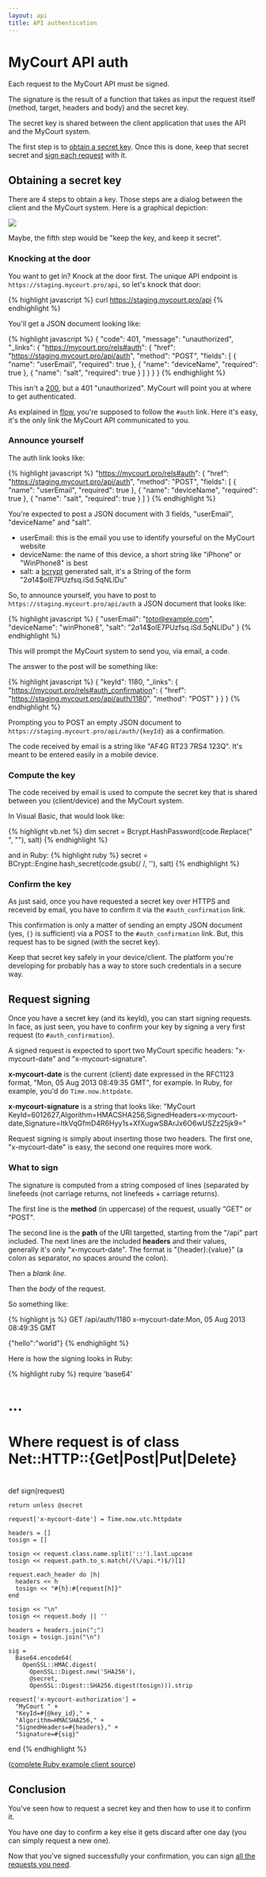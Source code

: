 ```yaml
---
layout: api
title: API authentication
---
```


# MyCourt API auth

Each request to the MyCourt API must be signed.

The signature is the result of a function that takes as input the request itself (method, target, headers and body) and the secret key.

The secret key is shared between the client application that uses the API and the MyCourt system.

The first step is to [obtain a secret key](#secret). Once this is done, keep that secret secret and [sign each request](#signing) with it.


<h2 id="secret">Obtaining a secret key</h2>

There are 4 steps to obtain a key. Those steps are a dialog between the client and the MyCourt system. Here is a graphical depiction:

<img class="shadowed" src="/images/auth_steps.png" />

Maybe, the fifth step would be "keep the key, and keep it secret".

<h3 id="knock">Knocking at the door</h3>

You want to get in? Knock at the door first. The unique API endpoint is ```https://staging.mycourt.pro/api```, so let's knock that door:

{% highlight javascript %}
curl https://staging.mycourt.pro/api
{% endhighlight %}

You'll get a JSON document looking like:

{% highlight javascript %}
{
  "code": 401,
  "message": "unauthorized",
  "_links": {
    "https://mycourt.pro/rels#auth": {
      "href": "https://staging.mycourt.pro/api/auth",
      "method": "POST",
      "fields": [
        { "name": "userEmail", "required": true },
        { "name": "deviceName", "required": true },
        { "name": "salt", "required": true }
      ]
    }
  }
}
{% endhighlight %}

This isn't a [200](flow.html#code200), but a 401 "unauthorized". MyCourt will point you at where to get authenticated.

As explained in [flow](flow.html), you're supposed to follow the ```#auth``` link. Here it's easy, it's the only link the MyCourt API communicated to you.

<h3 id="announce">Announce yourself</h3>

The auth link looks like:

{% highlight javascript %}
  "https://mycourt.pro/rels#auth": {
    "href": "https://staging.mycourt.pro/api/auth",
    "method": "POST",
    "fields": [
      { "name": "userEmail", "required": true },
      { "name": "deviceName", "required": true },
      { "name": "salt", "required": true } ] }
{% endhighlight %}

You're expected to post a JSON document with 3 fields, "userEmail", "deviceName" and "salt".

* userEmail: this is the email you use to identify yourseful on the MyCourt website
* deviceName: the name of this device, a short string like "iPhone" or "WinPhone8" is best
* salt: a [bcrypt](http://en.wikipedia.org/wiki/Bcrypt) generated salt, it's a String of the form "$2a$14$olE7PUzfsq.iSd.5qNLlDu"

So, to announce yourself, you have to post to ```https://staging.mycourt.pro/api/auth``` a JSON document that looks like:

{% highlight javascript %}
{
  "userEmail": "toto@example.com",
  "deviceName": "winPhone8",
  "salt": "$2a$14$olE7PUzfsq.iSd.5qNLlDu"
}
{% endhighlight %}

This will prompt the MyCourt system to send you, via email, a code.

The answer to the post will be something like:

{% highlight javascript %}
{
  "keyId": 1180,
  "_links": {
    "https://mycourt.pro/rels#auth_confirmation": {
      "href": "https://staging.mycourt.pro/api/auth/1180",
      "method": "POST"
    }
  }
}
{% endhighlight %}

Prompting you to POST an empty JSON document to ```https://staging.mycourt.pro/api/auth/{keyId}``` as a confirmation.

The code received by email is a string like "AF4G RT23 7RS4 123Q". It's meant to be entered easily in a mobile device.

<h3 id="compute">Compute the key</h3>

The code received by email is used to compute the secret key that is shared between you (client/device) and the MyCourt system.

In Visual Basic, that would look like:

{% highlight vb.net %}
dim secret = Bcrypt.HashPassword(code.Replace(" ", ""), salt)
{% endhighlight %}

and in Ruby:
{% highlight ruby %}
secret = BCrypt::Engine.hash_secret(code.gsub(/ /, ''), salt)
{% endhighlight %}

<h3 id="confirm">Confirm the key</h3>

As just said, once you have requested a secret key over HTTPS and receveid by email, you have to confirm it via the ```#auth_confirmation``` link.

This confirmation is only a matter of sending an empty JSON document (yes, ```{}``` is sufficient) via a POST to the ```#auth_confirmation``` link. But, this request has to be signed (with the secret key).

Keep that secret key safely in your device/client. The platform you're developing for probably has a way to store such credentials in a secure way.


<h2 id="signing">Request signing</h2>

Once you have a secret key (and its keyId), you can start signing requests. In face, as just seen, you have to confirm your key by signing a very first request (to ```#auth_confirmation```).

A signed request is expected to sport two MyCourt specific headers: "x-mycourt-date" and "x-mycourt-signature".

**x-mycourt-date** is the current (client) date expressed in the RFC1123 format, "Mon, 05 Aug 2013 08:49:35 GMT", for example. In Ruby, for example, you'd do ```Time.now.httpdate```.

**x-mycourt-signature** is a string that looks like: "MyCourt KeyId=6012627,Algorithm=HMACSHA256,SignedHeaders=x-mycourt-date,Signature=ItkVqGfmD4R6Hyy1s+XfXugwSBArJx6O6wUSZz25jk9="

Request signing is simply about inserting those two headers. The first one, "x-mycourt-date" is easy, the second one requires more work.

<h3 id="what">What to sign</h3>

The signature is computed from a string composed of lines (separated by linefeeds (not carriage returns, not linefeeds + carriage returns).

The first line is the **method** (in uppercase) of the request, usually "GET" or "POST".

The second line is the **path** of the URI targetted, starting from the "/api" part included. The next lines are the included **headers** and their values, generally it's only "x-mycourt-date". The format is "{header}:{value}" (a colon as separator, no spaces around the colon).

Then a *blank line*.

Then the *body* of the request.

So something like:

{% highlight js %}
GET
/api/auth/1180
x-mycourt-date:Mon, 05 Aug 2013 08:49:35 GMT

{"hello":"world"}
{% endhighlight %}

Here is how the signing looks in Ruby:

{% highlight ruby %}
require 'base64'

# ...

  # Where request is of class Net::HTTP::{Get|Post|Put|Delete}
  #
  def sign(request)

    return unless @secret

    request['x-mycourt-date'] = Time.now.utc.httpdate

    headers = []
    tosign = []

    tosign << request.class.name.split('::').last.upcase
    tosign << request.path.to_s.match(/(\/api.*)$/)[1]

    request.each_header do |h|
      headers << h
      tosign << "#{h}:#{request[h]}"
    end

    tosign << "\n"
    tosign << request.body || ''

    headers = headers.join(";")
    tosign = tosign.join("\n")

    sig =
      Base64.encode64(
        OpenSSL::HMAC.digest(
          OpenSSL::Digest.new('SHA256'),
          @secret,
          OpenSSL::Digest::SHA256.digest(tosign))).strip

    request['x-mycourt-authorization'] =
      "MyCourt " +
      "KeyId=#{@key_id}," +
      "Algorithm=HMACSHA256," +
      "SignedHeaders=#{headers}," +
      "Signature=#{sig}"
  end
{% endhighlight %}

([complete Ruby example client source](https://github.com/mycourtpro/mycourtpro.github.io/tree/master/_code/ruby/mycourt_client.rb))


<h2 id="conclusion">Conclusion</h2>

You've seen how to request a secret key and then how to use it to confirm it.

You have one day to confirm a key else it gets discard after one day (you can simply request a new one).

Now that you've signed successfully your confirmation, you can sign [all the requests you need](flow.html).

